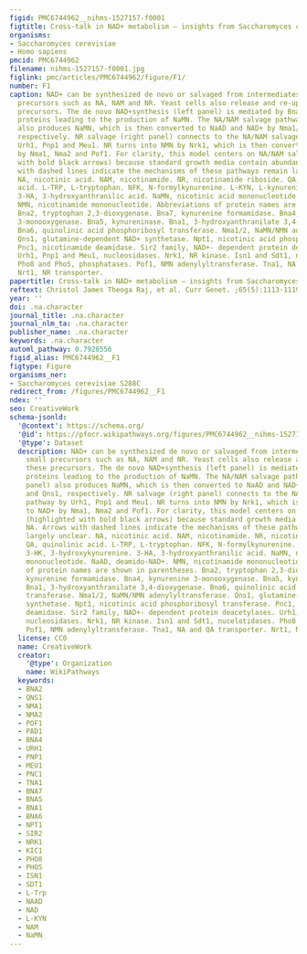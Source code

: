 ```yaml
---
figid: PMC6744962__nihms-1527157-f0001
figtitle: Cross-talk in NAD+ metabolism – insights from Saccharomyces cerevisiae
organisms:
- Saccharomyces cerevisiae
- Homo sapiens
pmcid: PMC6744962
filename: nihms-1527157-f0001.jpg
figlink: pmc/articles/PMC6744962/figure/F1/
number: F1
caption: NAD+ can be synthesized de novo or salvaged from intermediates and small
  precursors such as NA, NAM and NR. Yeast cells also release and re-uptake these
  precursors. The de novo NAD+synthesis (left panel) is mediated by Bna2,7,4,5,1,6
  proteins leading to the production of NaMN. The NA/NAM salvage pathway (center panel)
  also produces NaMN, which is then converted to NaAD and NAD+ by Nma1/2 and Qns1,
  respectively. NR salvage (right panel) connects to the NA/NAM salvage pathway by
  Urh1, Pnp1 and Meu1. NR turns into NMN by Nrk1, which is then converted to NAD+
  by Nma1, Nma2 and Pof1. For clarity, this model centers on NA/NAM salvage (highlighted
  with bold black arrows) because standard growth media contain abundant NA. Arrows
  with dashed lines indicate the mechanisms of these pathways remain largely unclear.
  NA, nicotinic acid. NAM, nicotinamide. NR, nicotinamide riboside. QA, quinolinic
  acid. L-TRP, L-tryptophan. NFK, N-formylkynurenine. L-KYN, L-kynurenine. 3-HK, 3-hydroxykynurenine.
  3-HA, 3-hydroxyanthranilic acid. NaMN, nicotinic acid mononucleotide. NaAD, deamido-NAD+.
  NMN, nicotinamide mononucleotide. Abbreviations of protein names are shown in parentheses.
  Bna2, tryptophan 2,3-dioxygenase. Bna7, kynurenine formamidase. Bna4, kynurenine
  3-monooxygenase. Bna5, kynureninase. Bna1, 3-hydroxyanthranilate 3,4-dioxygenase.
  Bna6, quinolinic acid phosphoribosyl transferase. Nma1/2, NaMN/NMN adenylyltransferase.
  Qns1, glutamine-dependent NAD+ synthetase. Npt1, nicotinic acid phosphoribosyl transferase.
  Pnc1, nicotinamide deamidase. Sir2 family, NAD+- dependent protein deacetylases.
  Urh1, Pnp1 and Meu1, nucleosidases. Nrk1, NR kinase. Isn1 and Sdt1, nucelotidases.
  Pho8 and Pho5, phosphatases. Pof1, NMN adenylyltransferase. Tna1, NA and QA transporter.
  Nrt1, NR transporter.
papertitle: Cross-talk in NAD+ metabolism – insights from Saccharomyces cerevisiae.
reftext: Christol James Theoga Raj, et al. Curr Genet. ;65(5):1113-1119.
year: ''
doi: .na.character
journal_title: .na.character
journal_nlm_ta: .na.character
publisher_name: .na.character
keywords: .na.character
automl_pathway: 0.7928556
figid_alias: PMC6744962__F1
figtype: Figure
organisms_ner:
- Saccharomyces cerevisiae S288C
redirect_from: /figures/PMC6744962__F1
ndex: ''
seo: CreativeWork
schema-jsonld:
  '@context': https://schema.org/
  '@id': https://pfocr.wikipathways.org/figures/PMC6744962__nihms-1527157-f0001.html
  '@type': Dataset
  description: NAD+ can be synthesized de novo or salvaged from intermediates and
    small precursors such as NA, NAM and NR. Yeast cells also release and re-uptake
    these precursors. The de novo NAD+synthesis (left panel) is mediated by Bna2,7,4,5,1,6
    proteins leading to the production of NaMN. The NA/NAM salvage pathway (center
    panel) also produces NaMN, which is then converted to NaAD and NAD+ by Nma1/2
    and Qns1, respectively. NR salvage (right panel) connects to the NA/NAM salvage
    pathway by Urh1, Pnp1 and Meu1. NR turns into NMN by Nrk1, which is then converted
    to NAD+ by Nma1, Nma2 and Pof1. For clarity, this model centers on NA/NAM salvage
    (highlighted with bold black arrows) because standard growth media contain abundant
    NA. Arrows with dashed lines indicate the mechanisms of these pathways remain
    largely unclear. NA, nicotinic acid. NAM, nicotinamide. NR, nicotinamide riboside.
    QA, quinolinic acid. L-TRP, L-tryptophan. NFK, N-formylkynurenine. L-KYN, L-kynurenine.
    3-HK, 3-hydroxykynurenine. 3-HA, 3-hydroxyanthranilic acid. NaMN, nicotinic acid
    mononucleotide. NaAD, deamido-NAD+. NMN, nicotinamide mononucleotide. Abbreviations
    of protein names are shown in parentheses. Bna2, tryptophan 2,3-dioxygenase. Bna7,
    kynurenine formamidase. Bna4, kynurenine 3-monooxygenase. Bna5, kynureninase.
    Bna1, 3-hydroxyanthranilate 3,4-dioxygenase. Bna6, quinolinic acid phosphoribosyl
    transferase. Nma1/2, NaMN/NMN adenylyltransferase. Qns1, glutamine-dependent NAD+
    synthetase. Npt1, nicotinic acid phosphoribosyl transferase. Pnc1, nicotinamide
    deamidase. Sir2 family, NAD+- dependent protein deacetylases. Urh1, Pnp1 and Meu1,
    nucleosidases. Nrk1, NR kinase. Isn1 and Sdt1, nucelotidases. Pho8 and Pho5, phosphatases.
    Pof1, NMN adenylyltransferase. Tna1, NA and QA transporter. Nrt1, NR transporter.
  license: CC0
  name: CreativeWork
  creator:
    '@type': Organization
    name: WikiPathways
  keywords:
  - BNA2
  - QNS1
  - NMA1
  - NMA2
  - POF1
  - PAD1
  - BNA4
  - URH1
  - PNP1
  - MEU1
  - PNC1
  - TNA1
  - BNA7
  - BNA5
  - BNA1
  - BNA6
  - NPT1
  - SIR2
  - NRK1
  - KIC1
  - PHO8
  - PHO5
  - ISN1
  - SDT1
  - L-Trp
  - NAAD
  - NAD
  - L-KYN
  - NAM
  - NaMN
---
```

